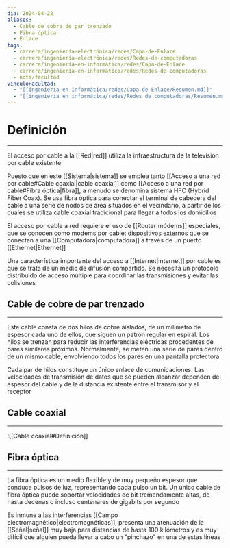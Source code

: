 ```yaml
---
dia: 2024-04-22
aliases:
  - Cable de cobra de par trenzado
  - Fibra óptica
  - Enlace
tags:
  - carrera/ingeniería-electrónica/redes/Capa-de-Enlace
  - carrera/ingeniería-electrónica/redes/Redes-de-computadoras
  - carrera/ingeniería-en-informática/redes/Capa-de-Enlace
  - carrera/ingeniería-en-informática/redes/Redes-de-computadoras
  - nota/facultad
vinculoFacultad:
  - "[[ingeniería en informática/redes/Capa de Enlace/Resumen.md]]"
  - "[[ingeniería en informática/redes/Redes de computadoras/Resumen.md]]"
---
```

# Definición
---
El acceso por cable a la [[Red|red]] utiliza la infraestructura de la televisión por cable existente

Puesto que en este [[Sistema|sistema]] se emplea tanto [[Acceso a una red por cable#Cable coaxial|cable coaxial]] como [[Acceso a una red por cable#Fibra óptica|fibra]], a menudo se denomina sistema HFC (Hybrid Fiber Coax). Se usa fibra óptica para conectar el terminal de cabecera del cable a una serie de nodos de área situados en el vecindario, a partir de los cuales se utiliza cable coaxial tradicional para llegar a todos los domicilios

El acceso por cable a red requiere el uso de [[Router|módems]] especiales, que se conocen como modems por cable: dispositivos externos que se conectan a una [[Computadora|computadora]] a través de un puerto [[Ethernet|Ethernet]]

Una característica importante del acceso a [[Internet|internet]] por cable es que se trata de un medio de difusión compartido. Se necesita un protocolo distribuido de acceso múltiple para coordinar las transmisiones y evitar las colisiones

## Cable de cobre de par trenzado
---
Este cable consta de dos hilos de cobre aislados, de un milímetro de espesor cada uno de ellos, que siguen un patrón regular en espiral. Los hilos se trenzan para reducir las interferencias eléctricas procedentes de pares similares próximos. Normalmente, se meten una serie de pares dentro de un mismo cable, envolviendo todos los pares en una pantalla protectora

Cada par de hilos constituye un único enlace de comunicaciones. Las velocidades de transmisión de datos que se pueden alcanzar dependen del espesor del cable y de la distancia existente entre el transmisor y el receptor

## Cable coaxial
---
![[Cable coaxial#Definición]]

## Fibra óptica
---
La fibra óptica es un medio flexible y de muy pequeño espesor que conduce pulsos de luz, representando cada pulso un bit. Un único cable de fibra óptica puede soportar velocidades de bit tremendamente altas, de hasta decenas o incluso centenares de gigabits por segundo

Es inmune a las interferencias [[Campo electromagnético|electromagnéticas]], presenta una atenuación de la [[Señal|señal]] muy baja para distancias de hasta $100$ kilómetros y es muy difícil que alguien pueda llevar a cabo un "pinchazo" en una de estas líneas


